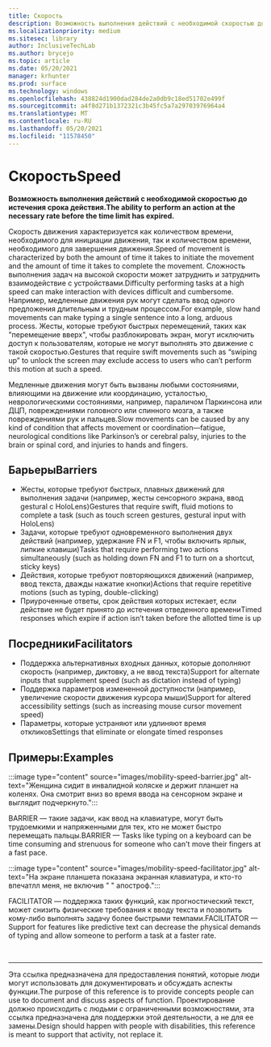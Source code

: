 ```yaml
---
title: Скорость
description: Возможность выполнения действий с необходимой скоростью до истечения срока действия
ms.localizationpriority: medium
ms.sitesec: library
author: InclusiveTechLab
ms.author: brycejo
ms.topic: article
ms.date: 05/20/2021
manager: krhunter
ms.prod: surface
ms.technology: windows
ms.openlocfilehash: 438824d1900dad284de2a0db9c18ed51702e499f
ms.sourcegitcommit: a4f8d271b1372321c3b45fc5a7a29703976964a4
ms.translationtype: MT
ms.contentlocale: ru-RU
ms.lasthandoff: 05/20/2021
ms.locfileid: "11578450"
---
```

# <a name="speed"></a><span data-ttu-id="7dddb-103">Скорость</span><span class="sxs-lookup"><span data-stu-id="7dddb-103">Speed</span></span>

**<span data-ttu-id="7dddb-104">Возможность выполнения действий с необходимой скоростью до истечения срока действия.</span><span class="sxs-lookup"><span data-stu-id="7dddb-104">The ability to perform an action at the necessary rate before the time limit has expired.</span></span>**

<span data-ttu-id="7dddb-105">Скорость движения характеризуется как количеством времени, необходимого для инициации движения, так и количеством времени, необходимого для завершения движения.</span><span class="sxs-lookup"><span data-stu-id="7dddb-105">Speed of movement is characterized by both the amount of time it takes to initiate the movement and the amount of time it takes to complete the movement.</span></span> <span data-ttu-id="7dddb-106">Сложность выполнения задач на высокой скорости может затруднить и затруднить взаимодействие с устройствами.</span><span class="sxs-lookup"><span data-stu-id="7dddb-106">Difficulty performing tasks at a high speed can make interaction with devices difficult and cumbersome.</span></span> <span data-ttu-id="7dddb-107">Например, медленные движения рук могут сделать ввод одного предложения длительным и трудным процессом.</span><span class="sxs-lookup"><span data-stu-id="7dddb-107">For example, slow hand movements can make typing a single sentence into a long, arduous process.</span></span> <span data-ttu-id="7dddb-108">Жесты, которые требуют быстрых перемещений, таких как "перемещение вверх", чтобы разблокировать экран, могут исключить доступ к пользователям, которые не могут выполнять это движение с такой скоростью.</span><span class="sxs-lookup"><span data-stu-id="7dddb-108">Gestures that require swift movements such as “swiping up” to unlock the screen may exclude access to users who can’t perform this motion at such a speed.</span></span>

<span data-ttu-id="7dddb-109">Медленные движения могут быть вызваны любыми состояниями, влияющими на движение или координацию, усталостью, неврологическими состояниями, например, параличом Паркинсона или ДЦП, повреждениями головного или спинного мозга, а также повреждениями рук и пальцев.</span><span class="sxs-lookup"><span data-stu-id="7dddb-109">Slow movements can be caused by any kind of condition that affects movement or coordination—fatigue, neurological conditions like Parkinson’s or cerebral palsy, injuries to the brain or spinal cord, and injuries to hands and fingers.</span></span>


## <a name="barriers"></a><span data-ttu-id="7dddb-110">Барьеры</span><span class="sxs-lookup"><span data-stu-id="7dddb-110">Barriers</span></span>
* <span data-ttu-id="7dddb-111">Жесты, которые требуют быстрых, плавных движений для выполнения задачи (например, жесты сенсорного экрана, ввод gestural с HoloLens)</span><span class="sxs-lookup"><span data-stu-id="7dddb-111">Gestures that require swift, fluid motions to complete a task (such as touch screen gestures, gestural input with HoloLens)</span></span>
* <span data-ttu-id="7dddb-112">Задачи, которые требуют одновременного выполнения двух действий (например, удержание FN и F1, чтобы включить ярлык, липкие клавиши)</span><span class="sxs-lookup"><span data-stu-id="7dddb-112">Tasks that require performing two actions simultaneously (such as holding down FN and F1 to turn on a shortcut, sticky keys)</span></span>
* <span data-ttu-id="7dddb-113">Действия, которые требуют повторяющихся движений (например, ввод текста, дважды нажатие кнопки)</span><span class="sxs-lookup"><span data-stu-id="7dddb-113">Actions that require repetitive motions (such as typing, double-clicking)</span></span>
* <span data-ttu-id="7dddb-114">Приуроченные ответы, срок действия которых истекает, если действие не будет принято до истечения отведенного времени</span><span class="sxs-lookup"><span data-stu-id="7dddb-114">Timed responses which expire if action isn’t taken before the allotted time is up</span></span>

## <a name="facilitators"></a><span data-ttu-id="7dddb-115">Посредники</span><span class="sxs-lookup"><span data-stu-id="7dddb-115">Facilitators</span></span>

* <span data-ttu-id="7dddb-116">Поддержка альтернативных входных данных, которые дополняют скорость (например, диктовку, а не ввод текста)</span><span class="sxs-lookup"><span data-stu-id="7dddb-116">Support for alternate inputs that supplement speed (such as dictation instead of typing)</span></span>
* <span data-ttu-id="7dddb-117">Поддержка параметров измененной доступности (например, увеличение скорости движения курсора мыши)</span><span class="sxs-lookup"><span data-stu-id="7dddb-117">Support for altered accessibility settings (such as increasing mouse cursor movement speed)</span></span>
* <span data-ttu-id="7dddb-118">Параметры, которые устраняют или удлиняют время откликов</span><span class="sxs-lookup"><span data-stu-id="7dddb-118">Settings that eliminate or elongate timed responses</span></span>


## <a name="examples"></a><span data-ttu-id="7dddb-119">Примеры:</span><span class="sxs-lookup"><span data-stu-id="7dddb-119">Examples</span></span>

:::image type="content" source="images/mobility-speed-barrier.jpg" alt-text="Женщина сидит в инвалидной коляске и держит планшет на коленях. Она смотрит вниз во время ввода на сенсорном экране и выглядит подчеркнуто.":::

<span data-ttu-id="7dddb-122">BARRIER — такие задачи, как ввод на клавиатуре, могут быть трудоемкими и напряженными для тех, кто не может быстро перемещать пальцы.</span><span class="sxs-lookup"><span data-stu-id="7dddb-122">BARRIER — Tasks like typing on a keyboard can be time consuming and strenuous for someone who can't move their fingers at a fast pace.</span></span>

:::image type="content" source="images/mobility-speed-facilitator.jpg" alt-text="На экране планшета показана экранная клавиатура, и кто-то впечатлл меня, не включив &quot; &quot; апостроф.":::

<span data-ttu-id="7dddb-124">FACILITATOR — поддержка таких функций, как прогностический текст, может снизить физические требования к вводу текста и позволить кому-либо выполнять задачу более быстрыми темпами.</span><span class="sxs-lookup"><span data-stu-id="7dddb-124">FACILITATOR — Support for features like predictive text can decrease the physical demands of typing and allow someone to perform a task at a faster rate.</span></span>

&nbsp;

[comment]: # (Заявление footer)
___
<span data-ttu-id="7dddb-126">Эта ссылка предназначена для предоставления понятий, которые люди могут использовать для документировать и обсуждать аспекты функции.</span><span class="sxs-lookup"><span data-stu-id="7dddb-126">The purpose of this reference is to provide concepts people can use to document and discuss aspects of function.</span></span> <span data-ttu-id="7dddb-127">Проектирование должно происходить с людьми с ограниченными возможностями, эта ссылка предназначена для поддержки этой деятельности, а не для ее замены.</span><span class="sxs-lookup"><span data-stu-id="7dddb-127">Design should happen with people with disabilities, this reference is meant to support that activity, not replace it.</span></span> 